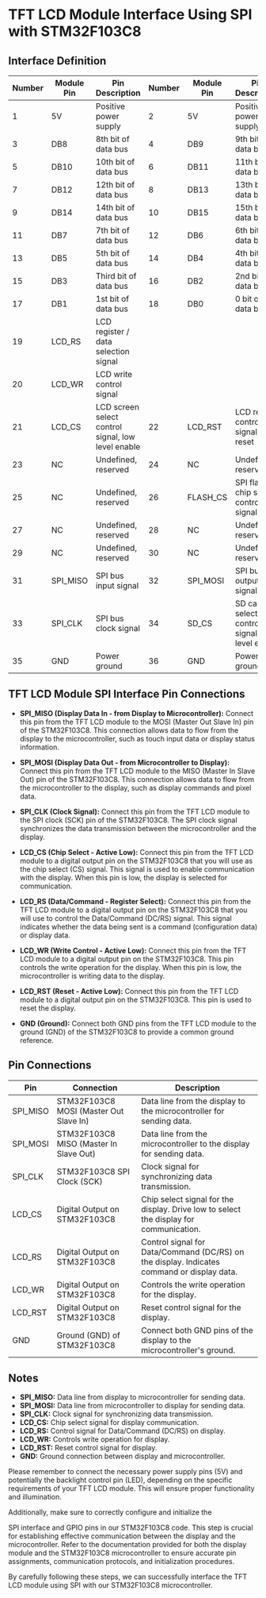 # TFT LCD Module Interface Using SPI with STM32F103C8

## Interface Definition

| Number | Module Pin | Pin Description | Number | Module Pin | Pin Description |
|--------|------------|-----------------|--------|------------|-----------------|
| 1      | 5V         | Positive power supply | 2      | 5V         | Positive power supply |
| 3      | DB8        | 8th bit of data bus | 4      | DB9        | 9th bit of data bus |
| 5      | DB10       | 10th bit of data bus | 6      | DB11       | 11th bit of data bus |
| 7      | DB12       | 12th bit of data bus | 8      | DB13       | 13th bit of data bus |
| 9      | DB14       | 14th bit of data bus | 10     | DB15       | 15th bit of data bus |
| 11     | DB7        | 7th bit of data bus | 12     | DB6        | 6th bit of data bus |
| 13     | DB5        | 5th bit of data bus | 14     | DB4        | 4th bit of data bus |
| 15     | DB3        | Third bit of data bus | 16     | DB2        | 2nd bit of data bus |
| 17     | DB1        | 1st bit of data bus | 18     | DB0        | 0 bit of data bus |
| 19     | LCD_RS     | LCD register / data selection signal | | | |
| 20     | LCD_WR     | LCD write control signal | | | |
| 21     | LCD_CS     | LCD screen select control signal, low level enable | 22     | LCD_RST    | LCD reset control signal, low reset |
| 23     | NC         | Undefined, reserved | 24     | NC         | Undefined, reserved |
| 25     | NC         | Undefined, reserved | 26     | FLASH_CS   | SPI flash chip select control signal |
| 27     | NC         | Undefined, reserved | 28     | NC         | Undefined, reserved |
| 29     | NC         | Undefined, reserved | 30     | NC         | Undefined, reserved |
| 31     | SPI_MISO   | SPI bus input signal | 32     | SPI_MOSI   | SPI bus output signal |
| 33     | SPI_CLK    | SPI bus clock signal | 34     | SD_CS      | SD card select control signal, low level enable |
| 35     | GND        | Power ground | 36     | GND        | Power ground |

## TFT LCD Module SPI Interface Pin Connections

- **SPI_MISO (Display Data In - from Display to Microcontroller):**
  Connect this pin from the TFT LCD module to the MOSI (Master Out Slave In) pin of the STM32F103C8. This connection allows data to flow from the display to the microcontroller, such as touch input data or display status information.

- **SPI_MOSI (Display Data Out - from Microcontroller to Display):**
  Connect this pin from the TFT LCD module to the MISO (Master In Slave Out) pin of the STM32F103C8. This connection allows data to flow from the microcontroller to the display, such as display commands and pixel data.

- **SPI_CLK (Clock Signal):**
  Connect this pin from the TFT LCD module to the SPI clock (SCK) pin of the STM32F103C8. The SPI clock signal synchronizes the data transmission between the microcontroller and the display.

- **LCD_CS (Chip Select - Active Low):**
  Connect this pin from the TFT LCD module to a digital output pin on the STM32F103C8 that you will use as the chip select (CS) signal. This signal is used to enable communication with the display. When this pin is low, the display is selected for communication.

- **LCD_RS (Data/Command - Register Select):**
  Connect this pin from the TFT LCD module to a digital output pin on the STM32F103C8 that you will use to control the Data/Command (DC/RS) signal. This signal indicates whether the data being sent is a command (configuration data) or display data.

- **LCD_WR (Write Control - Active Low):**
  Connect this pin from the TFT LCD module to a digital output pin on the STM32F103C8. This pin controls the write operation for the display. When this pin is low, the microcontroller is writing data to the display.

- **LCD_RST (Reset - Active Low):**
  Connect this pin from the TFT LCD module to a digital output pin on the STM32F103C8. This pin is used to reset the display.

- **GND (Ground):**
  Connect both GND pins from the TFT LCD module to the ground (GND) of the STM32F103C8 to provide a common ground reference.

## Pin Connections

| Pin        | Connection                                  | Description                                                                                   |
|------------|---------------------------------------------|-----------------------------------------------------------------------------------------------|
| SPI_MISO   | STM32F103C8 MOSI (Master Out Slave In)      | Data line from the display to the microcontroller for sending data.                           |
| SPI_MOSI   | STM32F103C8 MISO (Master In Slave Out)      | Data line from the microcontroller to the display for sending data.                           |
| SPI_CLK    | STM32F103C8 SPI Clock (SCK)                 | Clock signal for synchronizing data transmission.                                             |
| LCD_CS     | Digital Output on STM32F103C8               | Chip select signal for the display. Drive low to select the display for communication.        |
| LCD_RS     | Digital Output on STM32F103C8               | Control signal for Data/Command (DC/RS) on the display. Indicates command or display data.    |
| LCD_WR     | Digital Output on STM32F103C8               | Controls the write operation for the display.                                                 |
| LCD_RST    | Digital Output on STM32F103C8               | Reset control signal for the display.                                                         |
| GND        | Ground (GND) of STM32F103C8                 | Connect both GND pins of the display to the microcontroller's ground.                         |

## Notes

- **SPI_MISO:** Data line from display to microcontroller for sending data.
- **SPI_MOSI:** Data line from microcontroller to display for sending data.
- **SPI_CLK:** Clock signal for synchronizing data transmission.
- **LCD_CS:** Chip select signal for display communication.
- **LCD_RS:** Control signal for Data/Command (DC/RS) on display.
- **LCD_WR:** Controls write operation for display.
- **LCD_RST:** Reset control signal for display.
- **GND:** Ground connection between display and microcontroller.

Please remember to connect the necessary power supply pins (5V) and potentially the backlight control pin (LED), depending on the specific requirements of your TFT LCD module. This will ensure proper functionality and illumination.

Additionally, make sure to correctly configure and initialize the

 SPI interface and GPIO pins in our STM32F103C8 code. This step is crucial for establishing effective communication between the display and the microcontroller. Refer to the documentation provided for both the display module and the STM32F103C8 microcontroller to ensure accurate pin assignments, communication protocols, and initialization procedures.

By carefully following these steps, we can successfully interface the TFT LCD module using SPI with our STM32F103C8 microcontroller.
